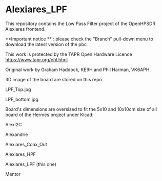 # Alexiares_LPF
This repository contains the Low Pass Filter project of the OpenHPSDR Alexiares frontend. 

**Important notice ** : please check the "Branch" pull-down menu to download the latest version of the pbc


This work is protected by the TAPR Open Hardware Licence https://www.tapr.org/ohl.html

Original work by Graham Haddock, KE9H and Phil Harman, VK6APH.

3D image of the board are stored on this repo

LPF_Top.jpg

LPF_bottom.jpg


Board's dimensions are oversized to fit the 5x10 and 10x10cm 
size of all board of the Hermes project under Kicad: 

AlexI2C

Alexandrie 

Alexiares_Coax_Out

Alexiares_HPF

Alexiares_LPF (this one)

Mentor
